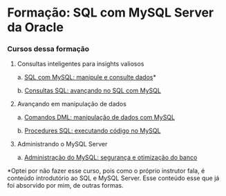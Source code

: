 # Formação: SQL com MySQL Server da Oracle


### Cursos dessa formação 

1. Consultas inteligentes para insights valiosos
    
    a. [SQL com MySQL: manipule e consulte dados](https://cursos.alura.com.br/course/mysql-manipule-dados-com-sql)*

    b. [Consultas SQL: avançando no SQL com MySQL](/21%20-%20SQL%20com%20MySQL/01%20-%20Consulta%20Inteligentes/)

2. Avançando em manipulação de dados

    a. [Comandos DML: manipulação de dados com MySQL](/21%20-%20SQL%20com%20MySQL/02%20-%20Avançando/01%20-%20Comandos%20DML/)

    b. [Procedures SQL: executando código no MySQL](/21%20-%20SQL%20com%20MySQL/02%20-%20Avançando/02%20-%20Procedures%20SQL/)

3. Administrando o MySQL Server

    a. [Administração do MySQL: segurança e otimização do banco](/21%20-%20SQL%20com%20MySQL//03%20-%20Administrando%20o%20MySQL/01%20-%20Admin%20do%20MySQL/)



*Optei por não fazer esse curso, pois como o próprio instrutor fala, é conteúdo introdutório ao SQL e MySQL Server. Esse conteúdo esse que já foi absorvido por mim, de outras formas.